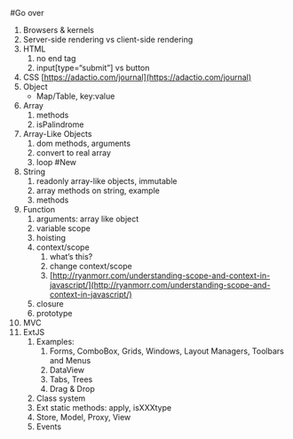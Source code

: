 #Go over
1. Browsers & kernels
1. Server-side rendering vs client-side rendering
1. HTML
	1. no end tag
	1. input[type=“submit”] vs button
1. CSS [https://adactio.com/journal](https://adactio.com/journal)
1. Object
	- Map/Table, key:value
1. Array
	1. methods
	1. isPalindrome
1. Array-Like Objects
	1. dom methods, arguments
	1. convert to real array
	1. loop
#New
1. String
	1. readonly array-like objects, immutable
	1. array methods on string, example
	1. methods
1. Function
	1. arguments: array like object
	1. variable scope
	1. hoisting
	1. context/scope
		1. what’s this?
		1. change context/scope
		1. [http://ryanmorr.com/understanding-scope-and-context-in-javascript/](http://ryanmorr.com/understanding-scope-and-context-in-javascript/)
	1. closure
	1. prototype
1. MVC
1. ExtJS
	1. Examples:
		1. Forms, ComboBox, Grids, Windows, Layout Managers, Toolbars and Menus
		1. DataView
		1. Tabs, Trees
		1. Drag & Drop
	1. Class system
	1. Ext static methods: apply, isXXXtype
	1. Store, Model, Proxy, View
	1. Events
